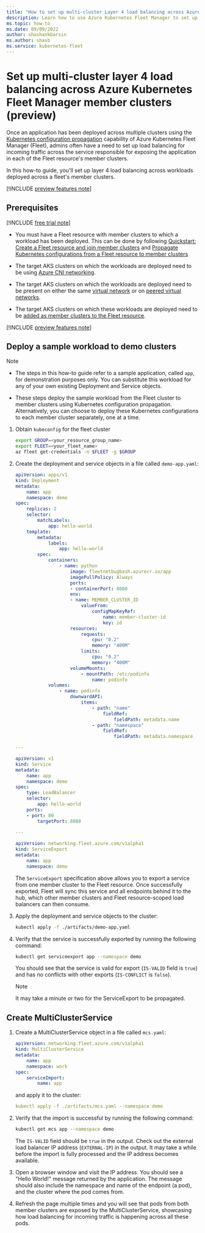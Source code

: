 ```yaml
---
title: "How to set up multi-cluster Layer 4 load balancing across Azure Kubernetes Fleet Manager member clusters (preview)"
description: Learn how to use Azure Kubernetes Fleet Manager to set up multi-cluster Layer 4 load balancing across workloads deployed on multiple member clusters.
ms.topic: how-to
ms.date: 09/09/2022
author: shashankbarsin
ms.author: shasb
ms.service: kubernetes-fleet
---
```


# Set up multi-cluster layer 4 load balancing across Azure Kubernetes Fleet Manager member clusters (preview)

Once an application has been deployed across multiple clusters using the [Kubernetes configuration propagation](./configuration-propagation.md) capability of Azure Kubernetes Fleet Manager (Fleet), admins often have a need to set up load balancing for incoming traffic across the service responsible for exposing the application in each of the Fleet resource's member clusters.

In this how-to guide, you'll set up layer 4 load balancing across workloads deployed across a fleet's member clusters.

[!INCLUDE [preview features note](./includes/preview/preview-callout.md)]

## Prerequisites

[!INCLUDE [free trial note](../../includes/quickstarts-free-trial-note.md)]

* You must have a Fleet resource with member clusters to which a workload has been deployed. This can be done by following [Quickstart: Create a Fleet resource and join member clusters](quickstart-create-fleet-and-members.md) and [Propagate Kubernetes configurations from a Fleet resource to member clusters](configuration-propagation.md)

* The target AKS clusters on which the workloads are deployed need to be using [Azure CNI networking](../aks/configure-azure-cni.md).

* The target AKS clusters on which the workloads are deployed need to be present on either the same [virtual network](../virtual-network/virtual-networks-overview.md) or on [peered virtual networks](../virtual-network/virtual-network-peering-overview.md).

* The target AKS clusters on which these workloads are deployed need to be [added as member clusters to the Fleet resource](./quickstart-create-fleet-and-members.md#join-member-clusters).

[!INCLUDE [preview features note](../../includes/azure-cli-prepare-your-environment-no-header.md)]

## Deploy a sample workload to demo clusters

> [!NOTE]
>
> * The steps in this how-to guide refer to a sample application, called `app`, for demonstration purposes only. You can substitute this workload for any of your own existing Deployment and Service objects.
>
> * These steps deploy the sample workload from the Fleet cluster to member clusters using Kubernetes configuration propagation. Alternatively, you can choose to deploy these Kubernetes configurations to each member cluster separately, one at a time.

1. Obtain `kubeconfig` for the fleet cluster

	```bash
	export GROUP=<your_resource_group_name>
	export FLEET=<your_fleet_name>
	az fleet get-credentials -n $FLEET -g $GROUP
	```

1. Create the deployment and service objects in a file called `demo-app.yaml`:

	```yml
	apiVersion: apps/v1
	kind: Deployment
	metadata:
		name: app
		namespace: demo
	spec:
		replicas: 2
		selector:
			matchLabels:
				app: hello-world
		template:
			metadata:
				labels:
					app: hello-world
			spec:
				containers:
					- name: python
						image: fleetnetbugbash.azurecr.io/app
						imagePullPolicy: Always
						ports:
						- containerPort: 8080
						env:
						- name: MEMBER_CLUSTER_ID
							valueFrom:
								configMapKeyRef:
									name: member-cluster-id
									key: id
						resources:
							requests:
								cpu: "0.2"
								memory: "400M"
							limits:
								cpu: "0.2"
								memory: "400M"
						volumeMounts:
							- mountPath: /etc/podinfo
								name: podinfo
				volumes:
					- name: podinfo
						downwardAPI:
							items:
								- path: "name"
									fieldRef:
										fieldPath: metadata.name
								- path: "namespace"
									fieldRef:
										fieldPath: metadata.namespace
    
    ---
    
    apiVersion: v1
    kind: Service
    metadata:
    	name: app
    	namespace: demo
    spec:
    	type: LoadBalancer
    	selector:
    		app: hello-world
    	ports:
    	- port: 80
    		targetPort: 8080
    	
    ---
    
    apiVersion: networking.fleet.azure.com/v1alpha1
    kind: ServiceExport
    metadata:
    	name: app
    	namespace: demo
	```

	The `ServiceExport` specification above allows you to export a service from one member cluster to the Fleet resource. Once successfully exported, Fleet will sync this service and all endpoints behind it to the hub, which other member clusters and Fleet resource-scoped load balancers can then consume.

1. Apply the deployment and service objects to the cluster:
	
	```bash
	kubectl apply -f ./artifacts/demo-app.yaml
	```


1. Verify that the service is successfully exported by running the following command:

	```bash
	kubectl get serviceexport app --namespace demo
	```

	You should see that the service is valid for export (`IS-VALID` field is `true`) and has no conflicts with other exports (`IS-CONFLICT` is `false`). 

	> [!NOTE]
	> It may take a minute or two for the ServiceExport to be propagated.

## Create MultiClusterService

1. Create a MultiClusterService object in a file called `mcs.yaml`:

	```yml
	apiVersion: networking.fleet.azure.com/v1alpha1
	kind: MultiClusterService
	metadata:
		name: app
		namespace: work
	spec:
		serviceImport:
			name: app
	```

	and apply it to the cluster:

	```yml
	kubectl apply -f ./artifacts/mcs.yaml --namespace demo
	```

1. Verify that the import is successful by running the following command:

	```bash
	kubectl get mcs app --namespace demo
	```

	The `IS-VALID` field should be `true` in the output. Check out the external load balancer IP address (`EXTERNAL-IP`) in the output. It may take a while before the import is fully processed and the IP address becomes available.

1. Open a browser window and visit the IP address. You should see a "Hello World!" message returned by the application. The message should also include the namespace and name of the endpoint (a pod), and the cluster where the pod comes from.

1. Refresh the page multiple times and you will see that pods from both member clusters are exposed by the MultiClusterService, showcasing how load balancing for incoming traffic is happening across all these pods.
